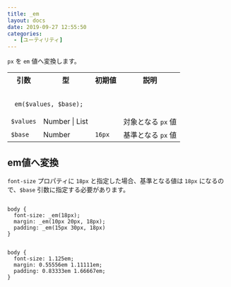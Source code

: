 ```yaml
---
title: _em
layout: docs
date: 2019-09-27 12:55:50
categories:
  - [ユーティリティ]
---
```


`px` を `em` 値へ変換します。

<table>
  <tr>
    <th>引数</th>
    <th>型</th>
    <th>初期値</th>
    <th>説明</th>
  </tr>
  <tr>
    <td colspan="4">
      <pre class="language-scss"><code>
_em($values, $base);
</code></pre>
    </td>
  </tr>
  <tr>
    <td><code>$values</code></td>
    <td>Number | List</td>
    <td></td>
    <td>対象となる <code><span class="token unit">px</span></code> 値</td>
  </tr>
  <tr>
    <td><code>$base</code></td>
    <td>Number</td>
    <td><code class="language-scss">16px</code></td>
    <td>基準となる <code><span class="token unit">px</span></code> 値</td>
  </tr>
</table>

## em値へ変換

`font-size` プロパティに `18px` と指定した場合、基準となる値は `18px` になるので、`$base` 引数に指定する必要があります。

<div class="c demo">
  <div class="code">
    <pre class="language-scss"><code>
body {
  font-size: _em(18px);
  margin: _em(10px 20px, 18px);
  padding: _em(15px 30px, 18px)
}
</code></pre>
    <pre class="language-css"><code>
body {
  font-size: 1.125em;
  margin: 0.55556em 1.11111em;
  padding: 0.83333em 1.66667em;
}
</code></pre>
  </div>
</div>